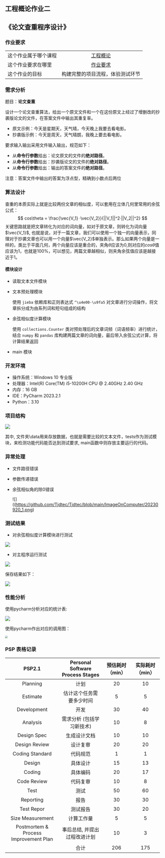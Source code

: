 ## 工程概论作业二

## 《论文查重程序设计》

### 作业要求

|                      |                                                              |
| -------------------- | :----------------------------------------------------------: |
| 这个作业属于哪个课程 | [工程概论](https://edu.cnblogs.com/campus/jmu/ComputerScience21) |
| 这个作业要求在哪里   | [作业要求](https://edu.cnblogs.com/campus/jmu/ComputerScience21/homework/13034) |
| 这个作业的目标       |               构建完整的项目流程，体验测试环节               |

### 需求分析

题目：**论文查重**

 设计一个论文查重算法，给出一个原文文件和一个在这份原文上经过了增删改的抄袭版论文的文件，在答案文件中输出其重复率。

- 原文示例：今天是星期天，天气晴，今天晚上我要去看电影。
- 抄袭版示例：今天是周天，天气晴朗，我晚上要去看电影。

要求输入输出采用文件输入输出，规范如下：

- 从**命令行参数**给出：论文原文的文件的**绝对路径**。
- 从**命令行参数**给出：抄袭版论文的文件的**绝对路径**。
- 从**命令行参数**给出：输出的答案文件的**绝对路径**。

注意：答案文件中输出的答案为浮点型，精确到小数点后两位

### 算法设计

查重的本质实际上就是比较两份文章的相似度，可以套用在立体几何里常用的余弦公式：
$$
cos\theta = \frac{\vec{V_1} ·\vec{V_2}}{||V_1||^2·||V_2||^2}
$$
关键思路就是把文章转化为对应的词向量，如对于原文章，则转化为词向量$\vec{V_1}$, 也就是说，对于一篇文章，我们可以使用一个独一的向量表示，同理对于抄袭文章也可以用一个向量$\vec{V_2}$单独表示。那么如果两个向量是一样的，类比于平面几何，两个向量应该是重合的，夹角$\theta$应该为0,则对应的$cos\theta$值应该为1，也就是$100$%，可以想见，两篇文章越相似，则夹角余弦值应该是越接近于1。

#### 模块设计

- 读取文本文件模块

- 文本预处理模块

  使用 `jieba` 依赖库和正则表达式 `^\u4e00-\u9fa5` 对文章进行分词操作，将文章拆分成为由系列词和短句组成的结构

- 余弦相似度计算模块

  使用 `collections.Counter` 类对预处理后的文章词频（词语频率）进行统计，结合 `numpy` 和 `pandas` 库构建两篇文章的词向量，最后带入余弦公式计算，将计算结果返回

- main 模块

### 开发环境

- 操作系统：Windows 10 专业版
- 处理器：Intel(R) Core(TM) i5-10200H CPU @ 2.40GHz   2.40 GHz
- 内存：16 GB
- IDE：PyCharm 2023.2.1
- Python：3.10

### 项目结构

![](https://github.com/Tjdtec/Tjdtec/blob/main/ImageOnComputer/20230920.png)

其中, 文件夹\data用来存放数据，也就是需要比较的文本文件，tests作为测试模块，来检测功能代码能否达到测试要求, main函数中则存放主要运行的代码。

### 异常处理

- 文件路径错误

- 参数传递错误

- 余弦相似角的除0错误

  ![]((https://github.com/Tjdtec/Tjdtec/blob/main/ImageOnComputer/20230920_1.png)

### 测试结果

- 对余弦相似度计算模块进行测试

![](https://github.com/Tjdtec/Tjdtec/blob/main/ImageOnComputer/20230920test.png)

- 对主程序运行测试

![](https://github.com/Tjdtec/Tjdtec/blob/main/ImageOnComputer/20230920main.png)

保存结果如下：

![](https://github.com/Tjdtec/Tjdtec/blob/main/ImageOnComputer/20230920result.png)

### 性能分析

使用pycharm分析对应的统计表:

![](https://github.com/Tjdtec/Tjdtec/blob/main/ImageOnComputer/%E4%BF%A1%E6%81%AF%E8%B0%83%E7%94%A8%E5%9B%BE.png)

使用pycharm作出对应的调用图：

<img src="https://github.com/Tjdtec/Tjdtec/blob/main/ImageOnComputer/PaperCheck.png" style="zoom:50%;" />

### PSP 表格记录

|                PSP2.1                 | Personal Software Process Stages | 预估耗时（min） | 实际耗时（min） |
| :-----------------------------------: | :------------------------------: | :-------------: | :-------------: |
|               Planning                |               计划               |       20        |       10        |
|               Estimate                |     估计这个任务需要多少时间     |        5        |        5        |
|              Development              |               开发               |       30        |       40        |
|               Analysis                |    需求分析 (包括学习新技术)     |       10        |        8        |
|              Design Spec              |           生成设计文档           |       10        |       10        |
|             Design Review             |             设计复审             |       20        |       20        |
|            Coding Standard            |             代码规范             |        1        |        1        |
|                Design                 |             具体设计             |       15        |       13        |
|                Coding                 |             具体编码             |       20        |       17        |
|              Code Review              |             代码复审             |       10        |        8        |
|                 Test                  |               测试               |       50        |       60        |
|               Reporting               |               报告               |       30        |       30        |
|              Test Repor               |             测试报告             |       30        |       20        |
|           Size Measurement            |            计算工作量            |        5        |        5        |
| Postmortem & Process Improvement Plan |   事后总结, 并提出过程改进计划   |       10        |        3        |
|                                       |               合计               |       206       |       175       |



